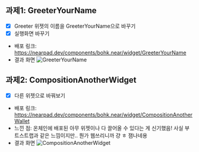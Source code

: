 ## 과제1: GreeterYourName
- [x] Greeter 위젯의 이름을 GreeterYourName으로 바꾸기
- [x] 실행화면 바꾸기

- 배포 링크: https://nearpad.dev/components/bohk.near/widget/GreeterYourName
- 결과 화면
  ![GreeterYourName](https://github.com/bohyunkang/bohyunkang/assets/65386533/34026ab0-cc20-4f8a-b8f1-abc8a7b240ef)

## 과제2: CompositionAnotherWidget
- [x] 다른 위젯으로 바꿔보기

- 배포 링크: https://nearpad.dev/components/bohk.near/widget/CompositionAnotherWallet
- 느낀 점: 온체인에 배포된 아무 위젯이나 다 끌어올 수 있다는 게 신기했음! 사실 부트스트랩과 같은 느낌이지만.. 뭔가 웹쓰리니까 걍 ㅎ 잼나네용
- 결과 화면
  ![CompositionAnotherWidget](https://github.com/bohyunkang/bohyunkang/assets/65386533/c1ccc0fb-dc01-4cb7-a493-baecf2fcb31b)
